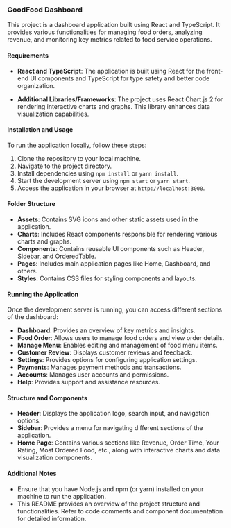 ### GoodFood Dashboard

This project is a dashboard application built using React and TypeScript. It provides various functionalities for managing food orders, analyzing revenue, and monitoring key metrics related to food service operations.

#### Requirements

- **React and TypeScript**: The application is built using React for the front-end UI components and TypeScript for type safety and better code organization.

- **Additional Libraries/Frameworks**: The project uses React Chart.js 2 for rendering interactive charts and graphs. This library enhances data visualization capabilities.

#### Installation and Usage

To run the application locally, follow these steps:

1. Clone the repository to your local machine.
2. Navigate to the project directory.
3. Install dependencies using `npm install` or `yarn install`.
4. Start the development server using `npm start` or `yarn start`.
5. Access the application in your browser at `http://localhost:3000`.

#### Folder Structure

- **Assets**: Contains SVG icons and other static assets used in the application.
- **Charts**: Includes React components responsible for rendering various charts and graphs.
- **Components**: Contains reusable UI components such as Header, Sidebar, and OrderedTable.
- **Pages**: Includes main application pages like Home, Dashboard, and others.
- **Styles**: Contains CSS files for styling components and layouts.

#### Running the Application

Once the development server is running, you can access different sections of the dashboard:

- **Dashboard**: Provides an overview of key metrics and insights.
- **Food Order**: Allows users to manage food orders and view order details.
- **Manage Menu**: Enables editing and management of food menu items.
- **Customer Review**: Displays customer reviews and feedback.
- **Settings**: Provides options for configuring application settings.
- **Payments**: Manages payment methods and transactions.
- **Accounts**: Manages user accounts and permissions.
- **Help**: Provides support and assistance resources.

#### Structure and Components

- **Header**: Displays the application logo, search input, and navigation options.
- **Sidebar**: Provides a menu for navigating different sections of the application.
- **Home Page**: Contains various sections like Revenue, Order Time, Your Rating, Most Ordered Food, etc., along with interactive charts and data visualization components.

#### Additional Notes

- Ensure that you have Node.js and npm (or yarn) installed on your machine to run the application.
- This README provides an overview of the project structure and functionalities. Refer to code comments and component documentation for detailed information.

